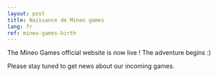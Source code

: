 ```yaml
---
layout: post
title: Naissance de Mineo games
lang: fr
ref: mineo-games-birth
---
```


The Mineo Games official website is now live ! The adventure begins :)

Please stay tuned to get news about our incoming games.